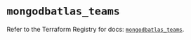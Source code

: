 # `mongodbatlas_teams`

Refer to the Terraform Registry for docs: [`mongodbatlas_teams`](https://registry.terraform.io/providers/mongodb/mongodbatlas/1.14.0/docs/resources/teams).
